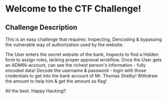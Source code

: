 # Welcome to the CTF Challenge!

## Challenge Description

This is an easy challenge that requires: Inspecting, Dencoding & bypassing the vulnerable way of authorization used by the website. 

The User enters the secret website of the bank, 
Inspects to find a Hidden form to assign roles, lacking proper approval wrokflow.
Once the User gets an ADMIN-account, can see the richest person's information - fully encoded data!
Decode the username & password - login with those credentials to get into the bank account of  Mr. Thomas Shelby!
Withdraw the amount to help him & get the amount as flag!

All the best.
Happy Hacking!!
